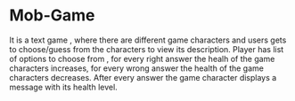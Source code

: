 # Mob-Game
It is a text game , where there are different game characters and users gets to choose/guess from the characters to view its description. Player has list of options to choose from , for every right answer 
the healh of the game characters increases, for every wrong answer the health of the game characters decreases. After every answer the game character displays a message with its health level.
